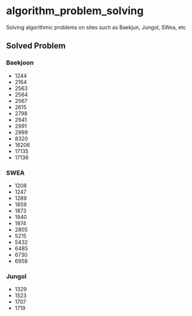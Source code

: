 # algorithm_problem_solving
Solving algorithmic problems on sites such as Baekjun, Jungol, SWea, etc

## Solved Problem

### Baekjoon
* 1244
* 2164
* 2563
* 2564
* 2567
* 2615
* 2798
* 2941
* 2991
* 2999
* 8320
* 16206
* 17135
* 17136

### SWEA
* 1208
* 1247
* 1289
* 1859
* 1873
* 1940
* 1974
* 2805
* 5215
* 5432
* 6485
* 6730
* 6958

### Jungol
* 1329
* 1523
* 1707
* 1719